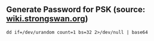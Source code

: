 ## Generate Password for PSK (source: [wiki.strongswan.org](https://wiki.strongswan.org/projects/strongswan/wiki/SecurityRecommendations))

`dd if=/dev/urandom count=1 bs=32 2>/dev/null | base64`
